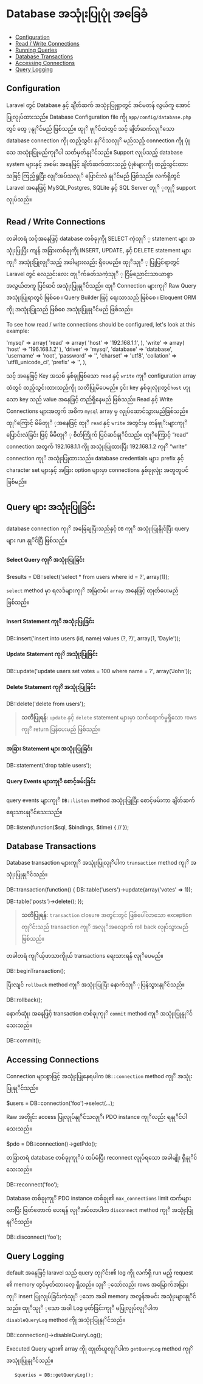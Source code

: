 # Database အသုုံးပြုပုုံ အခြေခံ

- [Configuration](#configuration)
- [Read / Write Connections](#read-write-connections)
- [Running Queries](#running-queries)
- [Database Transactions](#database-transactions)
- [Accessing Connections](#accessing-connections)
- [Query Logging](#query-logging)

<a name="configuration"></a>
## Configuration

Laravel တွင် Database နှင့် ချိိတ်ဆက် အသုုံးပြုရှာတွင် အင်မတန် လွယ်ကူ အောင် ပြုလုုပ်ထားသည်။ Database Configuration file ကိုု `app/config/database.php` တွင် တွေ ့နုုိင်မည် ဖြစ်သည်။ ထုုိ ဖုုိင်ထဲတွင် သင့် ချိိတ်ဆက်လုုိသော database connection ကိုု ထည့်သွင်း နုုိင်သလုုိ မည်သည့် connection ကိုု ပုုံသေ အသုုံးပြုမည်ကုုိပါ သတ်မှတ်နုုိင်သည်။ Support လုုပ်သည့် database system များနှင့် အစမ်း အနေဖြင့် ချိတ်ဆက်ထားသည့် ပုုံစံများကိုု ထည့်သွင်းထားသဖြင့် ကြည့်ရှုပြီး လုုိအပ်သလုုိ ပြောင်းလဲ နုုိင်မည် ဖြစ်သည်။ လက်ရှိတွင် Laravel အနေဖြင့် MySQL,Postgres, SQLite နှင့် SQL Server တုုိ ့ကုုို support လုုပ်သည်။
 

<a name="read-write-connections"></a>
## Read / Write Connections

တခါတရံ သင့်အနေဖြင့် database တစ်ခုုကိုု SELECT ကဲ့သုုိ ့ statement များ အသုုံးပြုပြီး ကျန် အခြားတစ်ခုုကိုု INSERT, UPDATE, နှင့် DELETE statement များကုုိ အသုုံးပြုလုုိသည့် အခါများလည်း ရှိပေမည်။ ထုုိသုုိ ့ ပြုပြင်ရာတွင် Laravel တွင် လေညင်းလေး တုုိက်ခတ်သကဲ့သုုိ ့  ငြိမ့်ညောင်းသာယာစွာ အလွယ်တကူ ပြင်ဆင် အသုုံးပြုနုုိင်သည်။ ထုုိ Connection များကုုိ Raw Query အသုုံးပြုရာတွင် ဖြစ်စေ ၊ Query Builder ဖြင့် ရေးသာသည် ဖြစ်စေ ၊ Eloquent ORM ကိုု အသုုံးပြုသည် ဖြစ်စေ အသုုံးပြုနုုိင်မည် ဖြစ်သည်။ 


To see how read / write connections should be configured, let's look at this example:

'mysql' => array(
'read' => array(
'host' => '192.168.1.1',
),
'write' => array(
'host' => '196.168.1.2'
),
'driver'    => 'mysql',
'database'  => 'database',
'username'  => 'root',
'password'  => '',
'charset'   => 'utf8',
'collation' => 'utf8_unicode_ci',
'prefix'    => '',
),

သင့် အနေဖြင့် Key အသစ် နှစ်ခုုဖြစ်သော `read` နှင့် `write` ကုုိ configuration array ထဲတွင် ထည့်သွင်းထားသည်ကိုု သတိပြုမိပေမည်။ ၄င်း key နှစ်ခုုလုုံးတွင်`host` ဟုုသော key သည် value အနေဖြင့် တည်ရှိနေမည် ဖြစ်သည်။ Read နှင့် Write Connections များအတွက် အဓိက `mysql` array မှ လုုပ်ဆောင်သွားမည်ဖြစ်သည်။ ထုုိကြောင့် မိမိတုုိ ့အနေဖြင့် ထုုိ `read` နှင့် `write` အတွင်းမှ တန်ဖုုိးများကုုိ ပြောင်းလဲခြင်း ဖြင့် မိမိတုုိ ့ စိတ်ကြိုက် ပြင်ဆင်နုုိင်သည်။ ထုုိကြောင့် “read” connection အတွက် 192.168.1.1 ကိုု အသုုံးပြုထားပြီး 192.168.1.2 ကုုိ “write” connection ကုုိ အသုုံးပြုထားသည်။ database credentials များ၊ prefix နှင့် character set များနှင့် အခြား option များမှာ connections နှစ်ခုုလုုံး အတူတူပင် ဖြစ်မည်။ 

<a name="running-queries"></a>
## Query များ အသုုံးပြုခြင်း

database connection ကုုိ အခြေချပြီးသည်နှင့် `DB` ကုုိ အသုုံးပြုနိုုင်ပြီး query များ run နုုိင်ပြီ ဖြစ်သည်။

####  Select Query ကုုိ အသုုံးပြုခြင်း

$results = DB::select('select * from users where id = ?', array(1));

`select` method မှာ ရလဒ်များကုုိ အမြဲတမ်း `array` အနေဖြင့် ထုုတ်ပေးမည် ဖြစ်သည်။

#### Insert Statement ကုုိ အသုုံးပြုခြင်း

DB::insert('insert into users (id, name) values (?, ?)', array(1, 'Dayle'));

#### Update Statement ကုုိ အသုုံးပြုခြင်း

DB::update('update users set votes = 100 where name = ?', array('John'));

#### Delete Statement ကုုိ အသုုံးပြုခြင်း

DB::delete('delete from users');

> **သတိပြုရန်:**  `update` နှင့် `delete` statement များမှာ သက်ရောက်မှုရှိသော rows ကုုိ return ပြန်ပေးမည် ဖြစ်သည်။

#### အခြား Statement များ အသုုံးပြုခြင်း

DB::statement('drop table users');

#### Query Events များကုုိ စောင့်ဖမ်းခြင်း

query events များကုုိ `DB::listen` method အသုုံးပြုပြီး စောင့်ဖမ်းကာ ချိတ်ဆက် ရေးသားနုုိင်သေးသည်။

DB::listen(function($sql, $bindings, $time)
{
//
});

<a name="database-transactions"></a>
## Database Transactions

Database transaction များကုုိ အသုုံးပြုလုုိပါက `transaction` method ကုုိ အသုုံးပြုနုုိင်သည်။

DB::transaction(function()
{
DB::table('users')->update(array('votes' => 1));

DB::table('posts')->delete();
});

> **သတိပြုရန်:** `transaction` closure အတွင်းတွင် ဖြစ်ပေါ်လာသော exception တုုိင်းသည်  transaction ကုုိ အလုုိအလျောက် roll back လုုပ်သွားမည် ဖြစ်သည်။

တခါတရံ ကုုိယ့်ဖာသာကိုုယ် transactions ရေးသားရန် လုုိပေမည်။

DB::beginTransaction();

ပြီးလျင် `rollback` method ကုုိ အသုုံးပြုပြီး နောက်သုုိ ့ပြန်သွားနုုိင်သည်။

DB::rollback();

နောက်ဆုုံး အနေဖြင့်  transaction တစ်ခုုကုုိ  `commit` method ကုုိ အသုုံးပြုနုုိင်သေးသည်။

DB::commit();

<a name="accessing-connections"></a>
## Accessing Connections

Connection များစွာဖြင့် အသုုံးပြုနေရပါက `DB::connection` method ကုုိ အသုုံးပြုနုုိင်သည်။

$users = DB::connection('foo')->select(...);

Raw အတိုုင်း access ပြုလုုပ်နုုိင်သလုုိ၊ PDO instance ကုုိလည်း ရနုုိင်ပါသေးသည်။

$pdo = DB::connection()->getPdo();

တခြာတရံ database တစ်ခုုကုုိပဲ  ထပ်မံပြီး reconnect လုုပ်ရသော အခါမျိုး ရှိနုုိင်သေးသည်။

DB::reconnect('foo’);    

Database တစ်ခုုကုုိ PDO instance တစ်ခုု၏ `max_connections` limit ထက်များလာပြီး ဖြတ်တောက် ပေးရန် လုုိအပ်လာပါက `disconnect` method ကုုိ အသုုံးပြုနုုိင်သည်။

DB::disconnect('foo');

<a name="query-logging"></a>
## Query Logging

default အနေဖြင့် laravel သည် query တုုိင်း၏ log ကိုု လက်ရှိ run မည့် request ၏ memory တွင်မှတ်ထားလေ့ ရှိသည်။ သုုိ ့သော်လည်း rows အမြောက်အမြား ကုုိ insert ပြုလုုပ်ခြင်းကဲ့သုုိ ့သော အခါ  memory အလွန်အမင်း အသုုံးများနုုိင်သည်။ ထုုိသုုိ ့သော အခါ Log မှတ်ခြင်းကုုိ မပြုလုုပ်လုုိပါက `disableQueryLog` method ကိုု အသုုံးပြုနုုိင်သည်။


DB::connection()->disableQueryLog();

Executed Query များ၏ array ကိုု ထုုတ်ယူလုုိပါက `getQueryLog` method ကုုိ အသုုံးပြုနုုိင်သည်။

       $queries = DB::getQueryLog();
